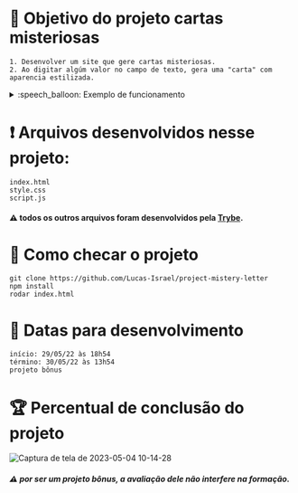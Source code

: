 # :open_book: Objetivo do projeto cartas misteriosas

```
1. Desenvolver um site que gere cartas misteriosas.
2. Ao digitar algúm valor no campo de texto, gera uma "carta" com aparencia estilizada.
```


<details>
  <summary>:speech_balloon: Exemplo de funcionamento</summary>
  
![Captura de tela de 2023-05-04 10-06-25](https://user-images.githubusercontent.com/104790267/236213507-36cff5a5-6adf-4b1d-8191-c1844856af3a.png)
![exemplo](https://github.com/tryber/sd-023-b-project-mistery-letter/blob/main/mistery-letter-example.gif?raw=true)
  
</details>

# :heavy_exclamation_mark: Arquivos desenvolvidos nesse projeto:

```
index.html
style.css
script.js
```

#### :warning: todos os outros arquivos foram desenvolvidos pela [Trybe](https://www.betrybe.com).

# :thinking: Como checar o projeto

```
git clone https://github.com/Lucas-Israel/project-mistery-letter
npm install
rodar index.html
```

# :calendar: Datas para desenvolvimento

```
início: 29/05/22 às 18h54
término: 30/05/22 às 13h54
projeto bônus
```

# :trophy: Percentual de conclusão do projeto

![Captura de tela de 2023-05-04 10-14-28](https://user-images.githubusercontent.com/104790267/236215362-4b3a43bf-b632-4859-9a13-f73d423fb852.png)


##### :warning: por ser um projeto bônus, a avaliação dele não interfere na formação.
